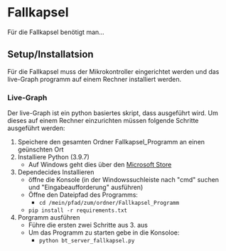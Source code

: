 # Fallkapsel
Für die Fallkapsel benötigt man...

## Setup/Installatsion
Für die Fallkapsel muss der Mikrokontroller eingerichtet werden und das live-Graph programm auf einem Rechner installiert werden.

### Live-Graph
Der live-Graph ist ein python basiertes skript, dass ausgeführt wird.
Um dieses auf einem Rechner einzurichten müssen folgende Schritte ausgeführt werden:
1. Speichere den gesamten Ordner Fallkapsel_Programm an einen geünschten Ort
2. Installiere Python (3.9.7)
   - Auf Windows geht dies über den [Microsoft Store](https://apps.microsoft.com/store/detail/python-39/9P7QFQMJRFP7)
3. Dependecides Installieren
   - öffne die Konsole (in der Windowssuchleiste nach "cmd" suchen und "Eingabeaufforderung" ausführen)
   - Öffne den Dateipfad des Programms:
     - ```cd /mein/pfad/zum/ordner/Fallkapsel_Programm ```
   - ```pip install -r requirements.txt```
4. Porgramm ausführen
   - Führe die ersten zwei Schritte aus 3. aus
   - Um das Programm zu starten gebe in die Konsoloe:
     - ```python bt_server_fallkapsel.py ```
